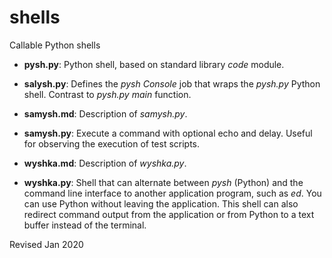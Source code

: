 
shells
======

Callable Python shells

- **pysh.py**: Python shell, based on standard library *code* module. 

- **salysh.py**: Defines the *pysh* *Console* job that wraps the *pysh.py*
  Python shell. Contrast to *pysh.py* *main* function.

- **samysh.md**: Description of *samysh.py*.

- **samysh.py**: Execute a command with optional echo and delay.
  Useful for observing the execution of test scripts.

- **wyshka.md**: Description of *wyshka.py*.

- **wyshka.py**: Shell that can alternate between *pysh* (Python) and
  the command line interface to another application program, such as
  *ed*.  You can use Python without leaving the application.  This shell
  can also redirect command output from the application or from Python
  to a text buffer instead of the terminal.

Revised Jan 2020

